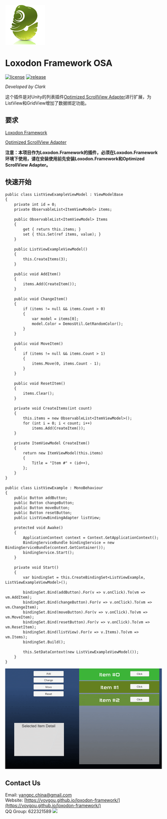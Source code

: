 ![](docs/images/icon.png)

# Loxodon Framework OSA

[![license](https://img.shields.io/github/license/vovgou/loxodon-framework?color=blue)](https://github.com/vovgou/loxodon-framework/blob/master/LICENSE) [![release](https://img.shields.io/github/v/tag/vovgou/loxodon-framework?label=release)](https://github.com/vovgou/loxodon-framework/releases)



*Developed by Clark*

这个插件是对Unity的列表插件[Optimized ScrollView Adapter](https://assetstore.unity.com/packages/tools/gui/optimized-scrollview-adapter-68436)进行扩展，为ListView和GridView增加了数据绑定功能。

## 要求 ##

[Loxodon Framework](https://github.com/vovgou/loxodon-framework)

[Optimized ScrollView Adapter](https://assetstore.unity.com/packages/tools/gui/optimized-scrollview-adapter-68436)

**注意：本项目作为Loxodon.Framework的插件，必须在Loxodon.Framework环境下使用，请在安装使用前先安装Loxodon.Framework和Optimized ScrollView Adapter。**

## 快速开始 ##

    public class ListViewExampleViewModel : ViewModelBase
    {
        private int id = 0;
        private ObservableList<ItemViewModel> items;

        public ObservableList<ItemViewModel> Items
        {
            get { return this.items; }
            set { this.Set(ref items, value); }
        }

        public ListViewExampleViewModel()
        {
            this.CreateItems(3);
        }

        public void AddItem()
        {
            items.Add(CreateItem());
        }

        public void ChangeItem()
        {
            if (items != null && items.Count > 0)
            {
                var model = items[0];
                model.Color = DemosUtil.GetRandomColor();
            }
        }

        public void MoveItem()
        {
            if (items != null && items.Count > 1)
            {
                items.Move(0, items.Count - 1);
            }
        }

        public void ResetItem()
        {
            items.Clear();
        }

        private void CreateItems(int count)
        {
            this.items = new ObservableList<ItemViewModel>();
            for (int i = 0; i < count; i++)
                items.Add(CreateItem());
        }

        private ItemViewModel CreateItem()
        {
            return new ItemViewModel(this.items)
            {
                Title = "Item #" + (id++),
            };
        }
    }

    public class ListViewExample : MonoBehaviour
    {
        public Button addButton;
        public Button changeButton;
        public Button moveButton;
        public Button resetButton;
        public ListViewBindingAdapter listView;

        protected void Awake()
        {
            ApplicationContext context = Context.GetApplicationContext();
            BindingServiceBundle bindingService = new BindingServiceBundle(context.GetContainer());
            bindingService.Start();
        }

        private void Start()
        {
            var bindingSet = this.CreateBindingSet<ListViewExample, ListViewExampleViewModel>();

            bindingSet.Bind(addButton).For(v => v.onClick).To(vm => vm.AddItem);
            bindingSet.Bind(changeButton).For(v => v.onClick).To(vm => vm.ChangeItem);
            bindingSet.Bind(moveButton).For(v => v.onClick).To(vm => vm.MoveItem);
            bindingSet.Bind(resetButton).For(v => v.onClick).To(vm => vm.ResetItem);
            bindingSet.Bind(listView).For(v => v.Items).To(vm => vm.Items);
            bindingSet.Build();

            this.SetDataContext(new ListViewExampleViewModel());
        }
    }

 ![](docs/images/list.gif)

## Contact Us
Email: [yangpc.china@gmail.com](mailto:yangpc.china@gmail.com)   
Website: [https://vovgou.github.io/loxodon-framework/](https://vovgou.github.io/loxodon-framework/)  
QQ Group: 622321589 [![](https://pub.idqqimg.com/wpa/images/group.png)](https:////shang.qq.com/wpa/qunwpa?idkey=71c1e43c24900ee84aeffc76fb67c0bacddc3f62a516fe80eae6b9521f872c59)
